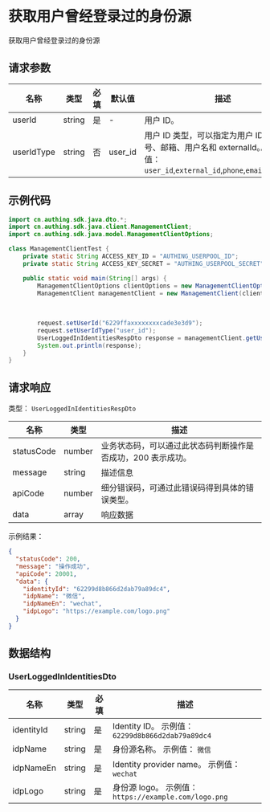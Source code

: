 # 获取用户曾经登录过的身份源

<!--
  警告⚠️：
  不要直接修改该文档，
  https://github.com/Authing/authing-docs-factory
  使用该项目进行生成
-->

<LastUpdated />

获取用户曾经登录过的身份源

## 请求参数

| 名称 | 类型 | 必填 | 默认值 | 描述 | 示例值 |
| ---- | ---- | ---- | ---- | ---- | ---- |
| userId | string  | 是 | - | 用户 ID。  | `6229ffaxxxxxxxxcade3e3d9` |
| userIdType | string  | 否 | user_id | 用户 ID 类型，可以指定为用户 ID、手机号、邮箱、用户名和 externalId。。 枚举值：`user_id`,`external_id`,`phone`,`email`,`username` | `user_id` |


## 示例代码

```java
import cn.authing.sdk.java.dto.*;
import cn.authing.sdk.java.client.ManagementClient;
import cn.authing.sdk.java.model.ManagementClientOptions;

class ManagementClientTest {
    private static String ACCESS_KEY_ID = "AUTHING_USERPOOL_ID";
    private static String ACCESS_KEY_SECRET = "AUTHING_USERPOOL_SECRET";

    public static void main(String[] args) {
        ManagementClientOptions clientOptions = new ManagementClientOptions(ACCESS_KEY_ID, ACCESS_KEY_SECRET);
        ManagementClient managementClient = new ManagementClient(clientOptions);
    
        
         
        request.setUserId("6229ffaxxxxxxxxcade3e3d9"); 
        request.setUserIdType("user_id");
        UserLoggedInIdentitiesRespDto response = managementClient.getUserLoggedInIdentities(request);
        System.out.println(response);
    }
}
```



## 请求响应

类型： `UserLoggedInIdentitiesRespDto`

| 名称 | 类型 | 描述 |
| ---- | ---- | ---- |
| statusCode | number | 业务状态码，可以通过此状态码判断操作是否成功，200 表示成功。 |
| message | string | 描述信息 |
| apiCode | number | 细分错误码，可通过此错误码得到具体的错误类型。 |
| data | array | 响应数据 |



示例结果：

```json
{
  "statusCode": 200,
  "message": "操作成功",
  "apiCode": 20001,
  "data": {
    "identityId": "62299d8b866d2dab79a89dc4",
    "idpName": "微信",
    "idpNameEn": "wechat",
    "idpLogo": "https://example.com/logo.png"
  }
}
```

## 数据结构


### <a id="UserLoggedInIdentitiesDto"></a> UserLoggedInIdentitiesDto

| 名称 | 类型 | 必填 | 描述 |
| ---- |  ---- | ---- | ---- |
| identityId | string | 是 | Identity ID。 示例值： `62299d8b866d2dab79a89dc4`  |
| idpName | string | 是 | 身份源名称。 示例值： `微信`  |
| idpNameEn | string | 是 | Identity provider name。 示例值： `wechat`  |
| idpLogo | string | 是 | 身份源 logo。 示例值： `https://example.com/logo.png`  |


